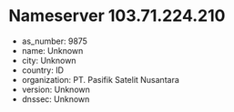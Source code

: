 # Nameserver 103.71.224.210

* as_number: 9875
* name: Unknown
* city: Unknown
* country: ID
* organization: PT. Pasifik Satelit Nusantara
* version: Unknown
* dnssec: Unknown
